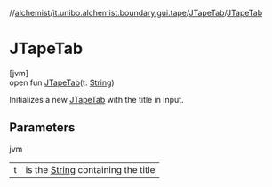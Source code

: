 //[alchemist](../../../index.md)/[it.unibo.alchemist.boundary.gui.tape](../index.md)/[JTapeTab](index.md)/[JTapeTab](-j-tape-tab.md)

# JTapeTab

[jvm]\
open fun [JTapeTab](-j-tape-tab.md)(t: [String](https://docs.oracle.com/javase/8/docs/api/java/lang/String.html))

Initializes a new [JTapeTab](index.md) with the title in input.

## Parameters

jvm

| | |
|---|---|
| t | is the [String](https://docs.oracle.com/javase/8/docs/api/java/lang/String.html) containing the title |
